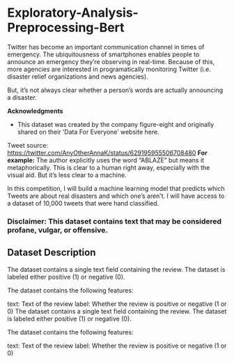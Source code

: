 # Exploratory-Analysis-Preprocessing-Bert
Twitter has become an important communication channel in times of emergency.
The ubiquitousness of smartphones enables people to announce an emergency they’re observing in real-time. Because of this, more agencies are interested in programatically monitoring Twitter (i.e. disaster relief organizations and news agencies).

But, it’s not always clear whether a person’s words are actually announcing a disaster. 

**Acknowledgments**


*   This dataset was created by the company figure-eight and originally shared on their ‘Data For Everyone’ website here.

Tweet source: https://twitter.com/AnyOtherAnnaK/status/629195955506708480
**For example:** 
The author explicitly uses the word “ABLAZE” but means it metaphorically. This is clear to a human right away, especially with the visual aid. But it’s less clear to a machine.

In this competition, I will build a machine learning model that predicts which Tweets are about real disasters and which one’s aren’t.
I will have access to a dataset of 10,000 tweets that were hand classified.

### **Disclaimer**: This dataset contains text that may be considered profane, vulgar, or offensive.
## Dataset Description

The dataset contains a single text field containing the review. The dataset is labeled either positive (1) or negative (0).

The dataset contains the following features:

text: Text of the review
label: Whether the review is positive or negative (1 or 0)
The dataset contains a single text field containing the review. The dataset is labeled either positive (1) or negative (0).

The dataset contains the following features:

text: Text of the review
label: Whether the review is positive or negative (1 or 0)
